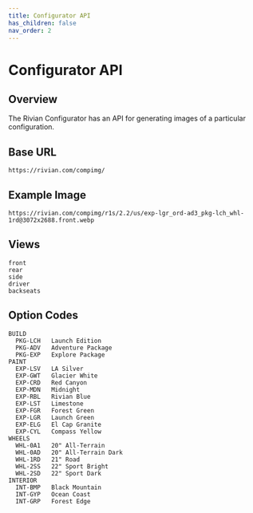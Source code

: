 ```yaml
---
title: Configurator API
has_children: false
nav_order: 2
---
```


# Configurator API

## Overview

The Rivian Configurator has an API for generating images of a particular configuration.

## Base URL
```
https://rivian.com/compimg/
```

## Example Image
```
https://rivian.com/compimg/r1s/2.2/us/exp-lgr_ord-ad3_pkg-lch_whl-1rd@3072x2688.front.webp
```

## Views
```
front
rear
side
driver
backseats
```

## Option Codes
```
BUILD
  PKG-LCH	Launch Edition
  PKG-ADV	Adventure Package
  PKG-EXP	Explore Package
PAINT
  EXP-LSV	LA Silver
  EXP-GWT	Glacier White
  EXP-CRD	Red Canyon
  EXP-MDN	Midnight
  EXP-RBL	Rivian Blue
  EXP-LST	Limestone
  EXP-FGR	Forest Green
  EXP-LGR	Launch Green
  EXP-ELG	El Cap Granite
  EXP-CYL	Compass Yellow
WHEELS
  WHL-0A1	20" All-Terrain
  WHL-0AD	20" All-Terrain Dark
  WHL-1RD	21" Road
  WHL-2SS	22" Sport Bright
  WHL-2SD	22" Sport Dark
INTERIOR
  INT-BMP	Black Mountain
  INT-GYP	Ocean Coast
  INT-GRP	Forest Edge
```